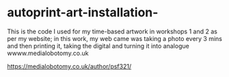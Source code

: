# autoprint-art-installation-

This is the code I used for my time-based artwork in workshops 1 and 2 as per my website; in this work, my web came was taking a photo every 3 mins and then printing it, taking the digital and turning it into analogue
wwww.medialobotomy.co.uk

https://medialobotomy.co.uk/author/psf321/
